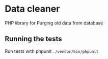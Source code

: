 # Data cleaner

PHP library for Purging old data from database

## Running the tests

Run tests with phpunit `./vendor/bin/phpunit`